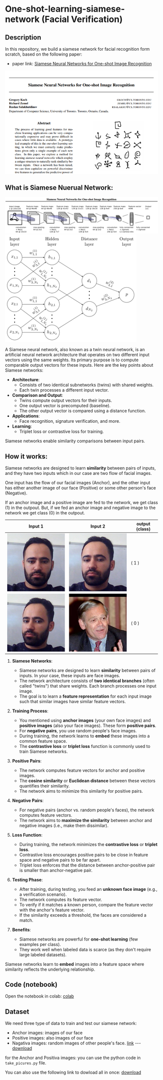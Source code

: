 # One-shot-learning-siamese-network (Facial Verification)

## Description
In this repository, we build a siamese network for facial recognition form scratch, based on the following paper:
- paper link: [Siamese Neural Networks for One-shot Image Recognition](https://www.cs.cmu.edu/~rsalakhu/papers/oneshot1.pdf)

![alt](./files/paper.PNG)

## What is Siamese Nuerual Network:
![alt](./files/architecture.PNG)
![alt](./files/architecture2.PNG)

A Siamese neural network, also known as a twin neural network, is an artificial neural network architecture that operates on two different input vectors using the same weights. Its primary purpose is to compute comparable output vectors for these inputs. Here are the key points about Siamese networks:

- **Architecture**:
  - Consists of two identical subnetworks (twins) with shared weights.
  - Each twin processes a different input vector.
- **Comparison and Output**:
  - Twins compute output vectors for their inputs.
  - One output vector is precomputed (baseline).
  - The other output vector is compared using a distance function.
- **Applications**:
  - Face recognition, signature verification, and more.
- **Learning**:
  - Triplet loss or contrastive loss for training.

Siamese networks enable similarity comparisons between input pairs.

## How it works:

Siamese networks are designed to learn **similarity** between pairs of inputs, and they have two inputs which in our case are two flow of facial images.

One input has the flow of our facial images (Anchor), and the other input has either another image of our face (Positive) or some other person's face (Negative).

If an anchor image and a positive image are fed to the network, we get class (1) in the outpout. But, if we fed an anchor image and negative image to the network we get class (0) in the outpout.

| Input 1  | Input 2   | output (class)   |
|-------------- | -------------- | -------------- |
| ![anchor1](./files/anchor1.jpg)    | ![positive](./files/positive.jpg)     | ( 1 )     |
| ![anchor2](./files/anchor2.jpg)    | ![negative](./files/negative.PNG)     | ( 0 )     |



1. **Siamese Networks**:
   - Siamese networks are designed to learn **similarity** between pairs of inputs. In your case, these inputs are face images.
   - The network architecture consists of **two identical branches** (often called "twins") that share weights. Each branch processes one input image.
   - The goal is to learn a **feature representation** for each input image such that similar images have similar feature vectors.

2. **Training Process**:
   - You mentioned using **anchor images** (your own face images) and **positive images** (also your face images). These form **positive pairs**.
   - For **negative pairs**, you use random people's face images.
   - During training, the network learns to **embed** these images into a common feature space.
   - The **contrastive loss** or **triplet loss** function is commonly used to train Siamese networks.

3. **Positive Pairs**:
   - The network computes feature vectors for anchor and positive images.
   - The **cosine similarity** or **Euclidean distance** between these vectors quantifies their similarity.
   - The network aims to minimize this similarity for positive pairs.

4. **Negative Pairs**:
   - For negative pairs (anchor vs. random people's faces), the network computes feature vectors.
   - The network aims to **maximize the similarity** between anchor and negative images (i.e., make them dissimilar).

5. **Loss Function**:
   - During training, the network minimizes the **contrastive loss** or **triplet loss**.
   - Contrastive loss encourages positive pairs to be close in feature space and negative pairs to be far apart.
   - Triplet loss enforces that the distance between anchor-positive pair is smaller than anchor-negative pair.

6. **Testing Phase**:
   - After training, during testing, you feed an **unknown face image** (e.g., a verification scenario).
   - The network computes its feature vector.
   - To verify if it matches a known person, compare the feature vector with the anchor's feature vector.
   - If the similarity exceeds a threshold, the faces are considered a match.

7. **Benefits**:
   - Siamese networks are powerful for **one-shot learning** (few examples per class).
   - They work well when labeled data is scarce (as they don't require large labeled datasets).

Siamese networks learn to **embed** images into a feature space where similarity reflects the underlying relationship.




## Code (notebook)

Open the notebook in colab:
[colab](https://)


## Dataset
We need three type of data to train and test our siamese network:

- Anchor images: images of our face
- Positive images: also images of our face
- Nagativa images: random images of other people's face. [link](https://vis-www.cs.umass.edu/lfw/#download) ---
[download](http://vis-www.cs.umass.edu/lfw/lfw.tgz)

for the Anchor and Positiva images: you can use the python code in  ``` take_picures.py ``` file.

You can also use the following link to dowload all in once: 
[download](https://drive.google.com/drive/folders/1-4-iqBk2UaSpI1yruVGeberDd19LOg7s?usp=sharing) 

